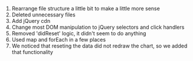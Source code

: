 1. Rearrange file structure a little bit to make a little more sense
2. Deleted unnecessary files
3. Add jQuery cdn
4. Change most DOM manipulation to jQuery selectors and click handlers
5. Removed 'didReset' logic, it didn't seem to do anything
6. Used map and forEach in a few places
7. We noticed that reseting the data did not redraw the chart, so we added that functionality
